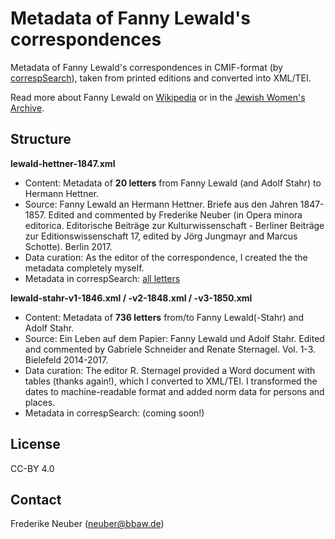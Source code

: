 # Metadata of Fanny Lewald's correspondences

Metadata of Fanny Lewald's correspondences in CMIF-format (by [correspSearch](https://correspsearch.net/)), taken from printed editions and converted into XML/TEI.

Read more about Fanny Lewald on [Wikipedia](https://jwa.org/encyclopedia/article/lewald-fanny) or in the [Jewish Women's Archive](https://jwa.org/encyclopedia/article/lewald-fanny).

## Structure

**lewald-hettner-1847.xml** 
- Content: Metadata of **20 letters** from Fanny Lewald (and Adolf Stahr) to Hermann Hettner.
- Source: Fanny Lewald an Hermann Hettner. Briefe aus den Jahren 1847-1857. Edited and commented by Frederike Neuber (in Opera minora editorica. Editorische Beiträge zur Kulturwissenschaft - Berliner Beiträge zur Editionswissenschaft 17, edited by Jörg Jungmayr and Marcus Schotte). Berlin 2017.
- Data curation: As the editor of the correspondence, I created the the metadata completely myself.
- Metadata in correspSearch: [all letters](https://correspsearch.net/search.xql?correspondent=all&startdate=&enddate=&place=&available=&cmiFile=https%3A%2F%2Fcorrespsearch.net%2Fstorage%2FfannyLewald.xml&publication=&l=de)

**lewald-stahr-v1-1846.xml / -v2-1848.xml / -v3-1850.xml**
- Content: Metadata of **736 letters** from/to Fanny Lewald(-Stahr) and Adolf Stahr.
- Source: Ein Leben auf dem Papier: Fanny Lewald und Adolf Stahr. Edited and commented by Gabriele Schneider and Renate Sternagel. Vol. 1-3. Bielefeld 2014-2017.
- Data curation: The editor R. Sternagel provided a Word document with tables (thanks again!), which I converted to XML/TEI. I transformed the dates to machine-readable format and added norm data for persons and places.
- Metadata in correspSearch: (coming soon!)

## License

CC-BY 4.0

## Contact

Frederike Neuber (neuber@bbaw.de)





